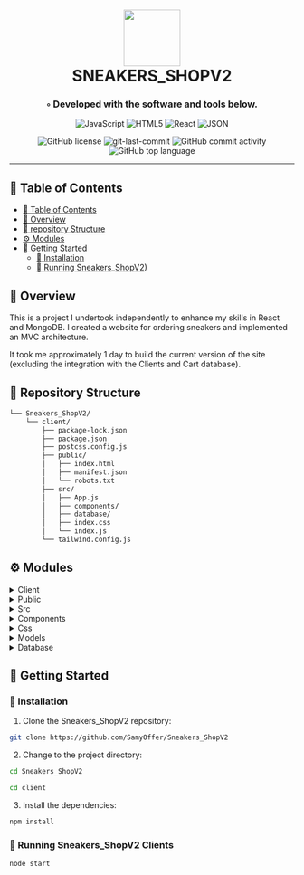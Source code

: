 <div align="center">
<h1 align="center">
<img src="https://cdn.worldvectorlogo.com/logos/jordan-2.svg" width="100" />
<br>SNEAKERS_SHOPV2</h1>
<h3>◦ Developed with the software and tools below.</h3>

<p align="center">
<img src="https://img.shields.io/badge/JavaScript-F7DF1E.svg?style=flat&logo=JavaScript&logoColor=black" alt="JavaScript" />
<img src="https://img.shields.io/badge/HTML5-E34F26.svg?style=flat&logo=HTML5&logoColor=white" alt="HTML5" />
<img src="https://img.shields.io/badge/React-61DAFB.svg?style=flat&logo=React&logoColor=black" alt="React" />
<img src="https://img.shields.io/badge/JSON-000000.svg?style=flat&logo=JSON&logoColor=white" alt="JSON" />
</p>
<img src="https://img.shields.io/github/license/SamyOffer/Sneakers_ShopV2?style=flat&color=5D6D7E" alt="GitHub license" />
<img src="https://img.shields.io/github/last-commit/SamyOffer/Sneakers_ShopV2?style=flat&color=5D6D7E" alt="git-last-commit" />
<img src="https://img.shields.io/github/commit-activity/m/SamyOffer/Sneakers_ShopV2?style=flat&color=5D6D7E" alt="GitHub commit activity" />
<img src="https://img.shields.io/github/languages/top/SamyOffer/Sneakers_ShopV2?style=flat&color=5D6D7E" alt="GitHub top language" />
</div>

---

## 📖 Table of Contents
- [📖 Table of Contents](#-table-of-contents)
- [📍 Overview](#-overview)
- [📂 repository Structure](#-repository-structure)
- [⚙️ Modules](#modules)
- [🚀 Getting Started](#-getting-started)
    - [🔧 Installation](#-installation)
    - [🤖 Running Sneakers_ShopV2](#-running-Sneakers_ShopV2))



## 📍 Overview
This is a project I undertook independently to enhance my skills in React and MongoDB. I created a website for ordering sneakers and implemented an MVC architecture.

It took me approximately 1 day to build the current version of the site (excluding the integration with the Clients and Cart database).


## 📂 Repository Structure

```sh
└── Sneakers_ShopV2/
    └── client/
        ├── package-lock.json
        ├── package.json
        ├── postcss.config.js
        ├── public/
        │   ├── index.html
        │   ├── manifest.json
        │   └── robots.txt
        ├── src/
        │   ├── App.js
        │   ├── components/
        │   ├── database/
        │   ├── index.css
        │   └── index.js
        └── tailwind.config.js

```


## ⚙️ Modules

<details closed><summary>Client</summary>

| File                                                                                                   | Summary                   |
| ---                                                                                                    | ---                       |
| [package-lock.json](https://github.com/SamyOffer/Sneakers_ShopV2/blob/main/client/package-lock.json)   | HTTPStatus Exception: 404 
| [tailwind.config.js](https://github.com/SamyOffer/Sneakers_ShopV2/blob/main/client/tailwind.config.js) | HTTPStatus Exception: 404 |
| [package.json](https://github.com/SamyOffer/Sneakers_ShopV2/blob/main/client/package.json)             | HTTPStatus Exception: 404 |
| [postcss.config.js](https://github.com/SamyOffer/Sneakers_ShopV2/blob/main/client/postcss.config.js)   | HTTPStatus Exception: 404 |

</details>

<details closed><summary>Public</summary>

| File                                                                                                | Summary                   |
| ---                                                                                                 | ---                       |
| [index.html](https://github.com/SamyOffer/Sneakers_ShopV2/blob/main/client/public/index.html)       | HTTPStatus Exception: 404 |
| [manifest.json](https://github.com/SamyOffer/Sneakers_ShopV2/blob/main/client/public/manifest.json) | HTTPStatus Exception: 404 |
| [robots.txt](https://github.com/SamyOffer/Sneakers_ShopV2/blob/main/client/public/robots.txt)       | HTTPStatus Exception: 404 |

</details>

<details closed><summary>Src</summary>

| File                                                                                     | Summary                   |
| ---                                                                                      | ---                       |
| [index.js](https://github.com/SamyOffer/Sneakers_ShopV2/blob/main/client/src/index.js)   | HTTPStatus Exception: 404 |
| [App.js](https://github.com/SamyOffer/Sneakers_ShopV2/blob/main/client/src/App.js)       | HTTPStatus Exception: 404 |
| [index.css](https://github.com/SamyOffer/Sneakers_ShopV2/blob/main/client/src/index.css) | HTTPStatus Exception: 404 |

</details>

<details closed><summary>Components</summary>

| File                                                                                                                                    | Summary                   |
| ---                                                                                                                                     | ---                       |
| [CartPage.js](https://github.com/SamyOffer/Sneakers_ShopV2/blob/main/client/src/components/CartPage.js)                                 | HTTPStatus Exception: 404 |
| [CartContext.js](https://github.com/SamyOffer/Sneakers_ShopV2/blob/main/client/src/components/CartContext.js)                           | HTTPStatus Exception: 404 |
| [CartPageV2.jsx](https://github.com/SamyOffer/Sneakers_ShopV2/blob/main/client/src/components/CartPageV2.jsx)                           | Cart Page to display all the sneakers that the client wants to buy |
| [HomePageV2.jsx](https://github.com/SamyOffer/Sneakers_ShopV2/blob/main/client/src/components/HomePageV2.jsx)                           | Homa Page display to the clients |
| [Header.js](https://github.com/SamyOffer/Sneakers_ShopV2/blob/main/client/src/components/Header.js)                                     | Header, common for all the pages |
| [ProductPageV2.jsx](https://github.com/SamyOffer/Sneakers_ShopV2/blob/main/client/src/components/ProductPageV2.jsx)                     | Product Page display informations of a product and the client can add it to his cart |
| [MyAccount.js](https://github.com/SamyOffer/Sneakers_ShopV2/blob/main/client/src/components/MyAccount.js)                               | HTTPStatus Exception: 404 |
| [Shipping48H.jsx](https://github.com/SamyOffer/Sneakers_ShopV2/blob/main/client/src/components/Shipping48H.jsx)                         | Display a product that is available for a shipping in the next 48H |
| [LoginPage.js](https://github.com/SamyOffer/Sneakers_ShopV2/blob/main/client/src/components/LoginPage.js)                               | HTTPStatus Exception: 404 |
| [RegisterPage.js](https://github.com/SamyOffer/Sneakers_ShopV2/blob/main/client/src/components/RegisterPage.js)                         | HTTPStatus Exception: 404 |
| [SneakersPage.jsx](https://github.com/SamyOffer/Sneakers_ShopV2/blob/main/client/src/components/SneakersPage.jsx)                       | HTTPStatus Exception: 404 |
| [SlidingAnimationHomePage.js](https://github.com/SamyOffer/Sneakers_ShopV2/blob/main/client/src/components/SlidingAnimationHomePage.js) | Funny animation display on the HomePage that I have created |

</details>

<details closed><summary>Css</summary>

| File                                                                                                                                                  | Summary                   |
| ---                                                                                                                                                   | ---                       |
| [slidingAnimationHomePage_css.css](https://github.com/SamyOffer/Sneakers_ShopV2/blob/main/client/src/components/css/slidingAnimationHomePage_css.css) | HTTPStatus Exception: 404 |

</details>

<details closed><summary>Models</summary>

| File                                                                                                       | Summary                   |
| ---                                                                                                        | ---                       |
| [Models.js](https://github.com/SamyOffer/Sneakers_ShopV2/blob/main/client/src/components/Models/Models.js) | Methods that are done on the database, these methods are used in components  |

</details>

<details closed><summary>Database</summary>

| File                                                                                                    | Summary                   |
| ---                                                                                                     | ---                       |
| [users.json](https://github.com/SamyOffer/Sneakers_ShopV2/blob/main/client/src/database/users.json)     | HTTPStatus Exception: 404 |
| [modeles.json](https://github.com/SamyOffer/Sneakers_ShopV2/blob/main/client/src/database/modeles.json) | HTTPStatus Exception: 404 |
| [data003.json](https://github.com/SamyOffer/Sneakers_ShopV2/blob/main/client/src/database/data003.json) | Data of all the sneakers on the website |
| [marques.json](https://github.com/SamyOffer/Sneakers_ShopV2/blob/main/client/src/database/marques.json) | HTTPStatus Exception: 404 |

</details>


## 🚀 Getting Started
### 🔧 Installation

1. Clone the Sneakers_ShopV2 repository:
```sh
git clone https://github.com/SamyOffer/Sneakers_ShopV2
```

2. Change to the project directory:
```sh
cd Sneakers_ShopV2
```
```sh
cd client
```

3. Install the dependencies:
```sh
npm install
```

### 🤖 Running Sneakers_ShopV2 Clients

```sh
node start
```
